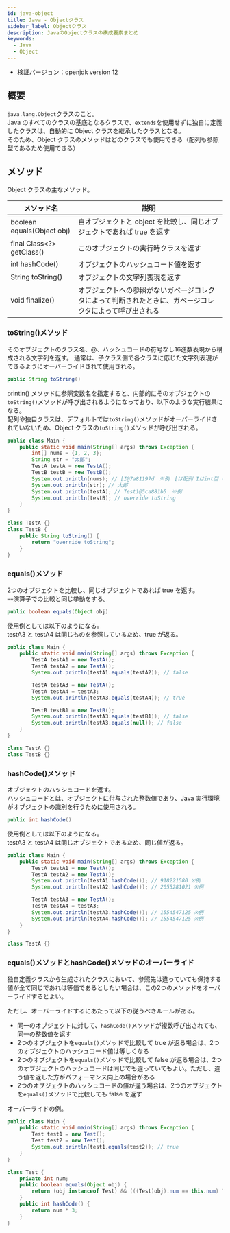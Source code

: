 ```yaml
---
id: java-object
title: Java - Objectクラス
sidebar_label: Objectクラス
description: JavaのObjectクラスの構成要素まとめ
keywords:
  - Java
  - Object
---
```


- 検証バージョン：openjdk version 12

## 概要
`java.lang.Object`クラスのこと。  
Java のすべてのクラスの基底となるクラスで、`extends`を使用せずに独自に定義したクラスは、自動的に Object クラスを継承したクラスとなる。  
そのため、Object クラスのメソッドはどのクラスでも使用できる（配列も参照型であるため使用できる）

## メソッド
Object クラスの主なメソッド。

|メソッド名|説明|
|---|---|
|boolean equals(Object obj)|自オブジェクトと object を比較し、同じオブジェクトであれば true を返す|
|final Class<?> getClass()|このオブジェクトの実行時クラスを返す|
|int hashCode()|オブジェクトのハッシュコード値を返す|
|String toString()|オブジェクトの文字列表現を返す|
|void finalize()|オブジェクトへの参照がないガベージコレクタによって判断されたときに、ガベージコレクタによって呼び出される|

### toString()メソッド
そのオブジェクトのクラス名、@、ハッシュコードの符号なし16進数表現から構成される文字列を返す。
通常は、子クラス側で各クラスに応じた文字列表現ができるようにオーバーライドされて使用される。

```java
public String toString()
```

println() メソッドに参照変数名を指定すると、内部的にそのオブジェクトの`toString()`メソッドが呼び出されるようになっており、以下のような実行結果になる。  
配列や独自クラスは、デフォルトでは`toString()`メソッドがオーバーライドされていないため、Object クラスの`toString()`メソッドが呼び出される。

```java
public class Main {
    public static void main(String[] args) throws Exception {
        int[] nums = {1, 2, 3};
        String str = "太郎";
        TestA testA = new TestA();
        TestB testB = new TestB();
        System.out.println(nums); // [I@7a81197d　※例　[は配列 Iはint型 を意味する
        System.out.println(str); // 太郎
        System.out.println(testA); // Test1@5ca881b5　※例
        System.out.println(testB); // override toString
    }
}

class TestA {}
class TestB {
    public String toString() {
        return "override toString";
    }
}
```

### equals()メソッド
2つのオブジェクトを比較し、同じオブジェクトであれば true を返す。  
`==`演算子での比較と同じ挙動をする。

```java
public boolean equals(Object obj)
```

使用例としては以下のようになる。  
testA3 と testA4 は同じものを参照しているため、true が返る。

```java
public class Main {
    public static void main(String[] args) throws Exception {
        TestA testA1 = new TestA();
        TestA testA2 = new TestA();
        System.out.println(testA1.equals(testA2)); // false

        TestA testA3 = new TestA();
        TestA testA4 = testA3;
        System.out.println(testA3.equals(testA4)); // true

        TestB testB1 = new TestB();
        System.out.println(testA3.equals(testB1)); // false
        System.out.println(testA3.equals(null)); // false
    }
}

class TestA {}
class TestB {}
```

### hashCode()メソッド
オブジェクトのハッシュコードを返す。  
ハッシュコードとは、オブジェクトに付与された整数値であり、Java 実行環境がオブジェクトの識別を行うために使用される。

```java
public int hashCode()
```

使用例としては以下のようになる。  
testA3 と testA4 は同じオブジェクトであるため、同じ値が返る。

```java
public class Main {
    public static void main(String[] args) throws Exception {
        TestA testA1 = new TestA();
        TestA testA2 = new TestA();
        System.out.println(testA1.hashCode()); // 918221580 ※例
        System.out.println(testA2.hashCode()); // 2055281021 ※例

        TestA testA3 = new TestA();
        TestA testA4 = testA3;
        System.out.println(testA3.hashCode()); // 1554547125 ※例
        System.out.println(testA4.hashCode()); // 1554547125 ※例
    }
}

class TestA {}
```

### equals()メソッドとhashCode()メソッドのオーバーライド
独自定義クラスから生成されたクラスにおいて、参照先は違っていても保持する値が全て同じであれは等価であるとしたい場合は、この2つのメソッドをオーバーライドするとよい。

ただし、オーバーライドするにあたって以下の従うべきルールがある。

- 同一のオブジェクトに対して、`hashCode()`メソッドが複数呼び出されても、同一の整数値を返す
- 2つのオブジェクトを`equals()`メソッドで比較して true が返る場合は、2つのオブジェクトのハッシュコード値は等しくなる
- 2つのオブジェクトを`equals()`メソッドで比較して false が返る場合は、2つのオブジェクトのハッシュコードは同じでも違っていてもよい。ただし、違う値を返した方がパフォーマンス向上の場合がある
- 2つのオブジェクトのハッシュコードの値が違う場合は、2つのオブジェクトを`equals()`メソッドで比較しても false を返す

オーバーライドの例。
```java
public class Main {
    public static void main(String[] args) throws Exception {
        Test test1 = new Test();
        Test test2 = new Test();
        System.out.println(test1.equals(test2)); // true
    }
}

class Test {
    private int num;
    public boolean equals(Object obj) {
        return (obj instanceof Test) && (((Test)obj).num == this.num) ? true : false;
    }
    public int hashCode() {
        return num * 3;
    }
}
```